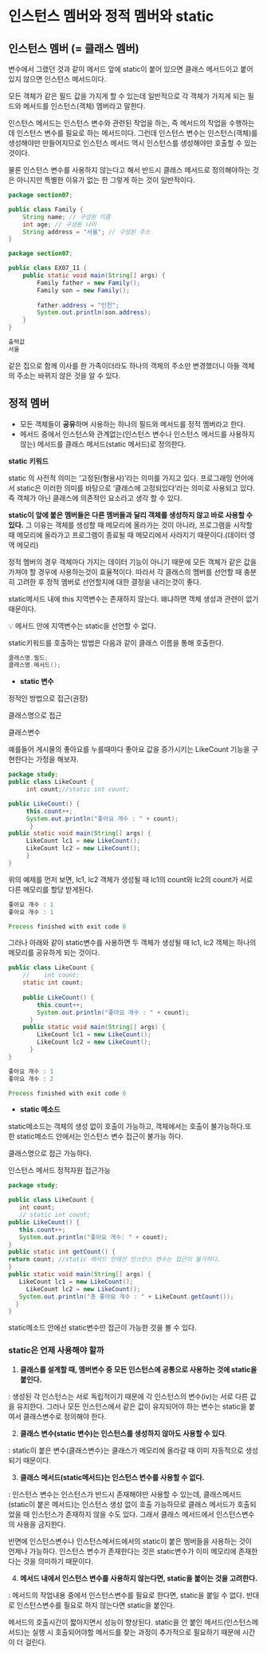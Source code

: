 # 인스턴스 멤버와 정적 멤버와 static

## **인스턴스 멤버 (= 클래스 멤버)**

변수에서 그랬던 것과 같이 메서드 앞에 static이 붙어 있으면 클래스 메서드이고 붙어 있지 않으면 인스턴스 메서드이다.

모든 객체가 같은 필드 값을 가지게 할 수 있는데 일반적으로 각 객체가 가지게 되는 필드와 메서드를 인스턴스(객체) 멤버라고 말한다.

인스턴스 메서드는 인스턴스 변수와 관련된 작업을 하는, 즉 메서드의 작업을 수행하는데 인스턴스 변수를 필요로 하는 메서드이다. 그런데 인스턴스 변수는 인스턴스(객체)를 생성해야만 만들어지므로 인스턴스 메서드 역시 인스턴스를 생성해야만 호출할 수 있는 것이다.

물론 인스턴스 변수를 사용하지 않는다고 해서 반드시 클래스 메서드로 정의해야하는 것은 아니지만 특별한 이유가 없는 한 그렇게 하는 것이 일반적이다.

```java
package section07;

public class Family {
	String name; // 구성원 이름
	int age; // 구성원 나이
	String address = "서울"; // 구성원 주소
}
```

```java
package section07;

public class EX07_11 {
	public static void main(String[] args) {
		Family father = new Family();
		Family son = new Family();
		
		father.address = "인천";
		System.out.println(son.address);
	}
}

출력값
서울
```

같은 집으로 함께 이사를 한 가족이더라도 하나의 객체의 주소만 변경했더니 아들 객체의 주소는 바뀌지 않은 것을 알 수 있다. 

## 정적 멤버

- 모든 객체들이 **공유**하며 사용하는 하나의 필드와 메서드를 정적 멤버라고 한다.
- 메서드 중에서 인스턴스와 관계없는(인스턴스 변수나 인스턴스 메서드를 사용하지 않는) 메서드를 클래스 메서드(static 메서드)로 정의한다.

**static 키워드** 

static 의 사전적 의미는 ‘고정된(형용사)’라는 의미를 가지고 있다. 프로그래밍 언어에서 static은 이러한 의미를 바탕으로 ‘클래스에 고정되있다’라는 의미로 사용되고 있다. 즉 객체가 아닌 클래스에 의존적인 요소라고 생각 할 수 있다.

**static이 앞에 붙은 멤버들은 다른 멤버들과 달리 객체를 생성하지 않고 바로 사용할 수 있다.** 그 이유는 객체를 생성할 때 메모리에 올라가는 것이 아니라, 프로그램을 시작할 때 메모리에 올라가고 프로그램이 종료될 때 메모리에서 사라지기 때문이다.(데이터 영역 메모리)

정적 멤버의 경우  객체마다 가지는 데이터 기능이 아니기 때문에 모든 객체가 같은 값을 가져야 할 경우에 사용하는것이 효율적이다. 따라서 각 클래스의 멤버를 선언할 때 충분히 고려한 후 정적 멤버로 선언할지에 대한 결정을 내리는것이 좋다.

static메서드 내에 this 지역변수는 존재하지 않는다. 왜냐하면 객체 생성과 관련이 없기 때문이다.

<aside>
💡 메서드 안에 지역변수는 static을 선언할 수 없다.

</aside>

static키워드를 호출하는 방법은 다음과 같이 클래스 이름을 통해 호출한다.

```java
클래스명.필드;
클래스명.메서드();
```

  

- **static 변수**

정적인 방법으로 접근(권장)

 클래스명으로 접근

 클래스변수

예를들어 게시물의 좋아요를 누를때마다 좋아요 값을 증가시키는 LikeCount 기능을 구현한다는 가정을 해보자.

```java
package study;
public class LikeCount {
     int count;//static int count;   

public LikeCount() { 
     this.count++;        
     System.out.println("좋아요 개수 : " + count);   
      }    
public static void main(String[] args) {       
     LikeCount lc1 = new LikeCount();        
     LikeCount lc2 = new LikeCount();   
     }
}
```

위의 예제를 먼저 보면, lc1, lc2 객체가 생성될 때 lc1의 count와 lc2의 count가 서로 다른 메모리를 할당 받게된다.

```java
좋아요 개수 : 1
좋아요 개수 : 1

Process finished with exit code 0
```

그러나 아래와 같이 static변수를 사용하면 두 객체가 생성될 때 lc1, lc2 객체는 하나의 메모리를 공유하게 되는 것이다.

```java
public class LikeCount {
    //    int count;    
    static int count;   
   
    public LikeCount() {       
        this.count++;       
        System.out.println("좋아요 개수 : " + count);    
      }    
    public static void main(String[] args) {        
        LikeCount lc1 = new LikeCount();        
        LikeCount lc2 = new LikeCount();    
      }
}
```

```java
좋아요 개수 : 1
좋아요 개수 : 2

Process finished with exit code 0
```

- **static 메소드**

static메소드는 객체의 생성 없이 호출이 가능하고, 객체에서는 호출이 불가능하다.또한 static메소드 안에서는 인스턴스 변수 접근이 불가능 하다.

클래스명으로 접근 가능하다.

인스턴스 메서드 정적자원 접근가능

```java
package study;

public class LikeCount {
   int count;
   // static int count;
public LikeCount() {
   this.count++;
   System.out.println("좋아요 개수: " + count);
}
public static int getCount() {
return count; //static 메서드 안에선 인스턴스 변수는 접근이 불가하다.
}
public static void main(String[] args) {
   LikeCount lc1 = new LikeCount();
	 LikeCount lc2 = new LikeCount();
   System.out.println("총 좋아요 개수 : " + LikeCount.getCount());
  }
}
```

static메소드 안에선 static변수만 접근이 가능한 것을 볼 수 있다.

### static은 언제 사용해야 할까

1. **클래스를 설계할 때, 멤버변수 중 모든 인스턴스에 공통으로 사용하는 것에 static을 붙인다.**

: 생성된 각 인스턴스는 서로 독립적이기 때문에 각 인스턴스의 변수(iv)는 서로 다른 값을 유지한다. 그러나 모든 인스턴스에서 같은 값이 유지되어야 하는 변수는 static을 붙여서 클래스변수로 정의해야 한다.

2. **클래스 변수(static 변수)는 인스턴스를 생성하지 않아도 사용할 수 있다**.

: static이 붙은 변수(클래스변수)는 클래스가 메모리에 올라갈 때 이미 자동적으로 생성되기 때문이다.

3. **클래스 메서드(static메서드)는 인스턴스 변수를 사용할 수 없다.**

: 인스턴스 변수는 인스턴스가 반드시 존재해야만 사용할 수 있는데, 클래스메서드(static이 붙은 메서드)는 인스턴스 생성 없이 호출 가능하므로 클래스 메서드가 호출되었을 때 인스턴스가 존재하지 않을 수도 있다. 그래서 클래스 메서드에서 인스턴스변수의 사용을 금지한다.

반면에 인스턴스변수나 인스턴스메서드에서의 static이 붙은 멤버들을 사용하는 것이 언제나 가능하다. 인스턴스 변수가 존재한다는 것은 static변수가 이미 메모리에 존재한다는 것을 의미하기 때문이다.

4. **메서드 내에서 인스턴스 변수를 사용하지 않는다면, static을 붙이는 것을 고려한다.**

: 메서드의  작업내용 중에서 인스턴스변수를 필요로 한다면, static을 붙일 수 없다. 반대로 인스턴스변수를 필요로 하지 않는다면 static을 붙인다.

메서드의 호출시간이 짧아지면서 성능이 향상된다. static을 안 붙인 메서드(인스턴스메서드)는 실행 시 호출되어야할 메서드를 찾는 과정이 추가적으로 필요하기 때문에 시간이 더 걸린다.

